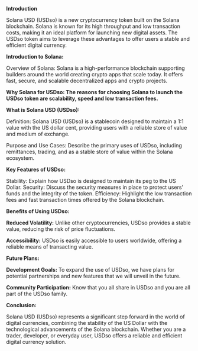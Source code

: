 **Introduction**

Solana USD (USDso) is a new cryptocurrency token built on the Solana blockchain. Solana is known for its high throughput and low transaction costs, making it an ideal platform for launching new digital assets. The USDso token aims to leverage these advantages to offer users a stable and efficient digital currency.


**Introduction to Solana:**

Overview of Solana: Solana is a high-performance blockchain supporting builders around the world creating crypto apps that scale today. It offers fast, secure, and scalable decentralized apps and crypto projects.


**Why Solana for USDso: The reasons for choosing Solana to launch the USDso token are scalability, speed and low transaction fees.**


**What is Solana USD (USDso):**

Definition: Solana USD (USDso) is a stablecoin designed to maintain a 1:1 value with the US dollar cent, providing users with a reliable store of value and medium of exchange.

Purpose and Use Cases: Describe the primary uses of USDso, including remittances, trading, and as a stable store of value within the Solana ecosystem.


**Key Features of USDso:**

Stability: Explain how USDso is designed to maintain its peg to the US Dollar.
Security: Discuss the security measures in place to protect users' funds and the integrity of the token.
Efficiency: Highlight the low transaction fees and fast transaction times offered by the Solana blockchain.


**Benefits of Using USDso:**

**Reduced Volatility:** Unlike other cryptocurrencies, USDso provides a stable value, reducing the risk of price fluctuations.

**Accessibility:** USDso is easily accessible to users worldwide, offering a reliable means of transacting value.


**Future Plans:**

**Development Goals:** To expand the use of USDso, we have plans for potential partnerships and new features that we will unveil in the future.

**Community Participation:** Know that you all share in USDso and you are all part of the USDso family.


**Conclusion:**

Solana USD (USDso) represents a significant step forward in the world of digital currencies, combining the stability of the US Dollar with the technological advancements of the Solana blockchain. Whether you are a trader, developer, or everyday user, USDso offers a reliable and efficient digital currency solution.
